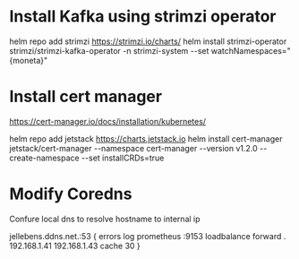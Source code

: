 # Install Kafka using strimzi operator
helm repo add strimzi https://strimzi.io/charts/
helm install strimzi-operator strimzi/strimzi-kafka-operator -n strimzi-system --set watchNamespaces="{moneta}"

# Install cert manager
https://cert-manager.io/docs/installation/kubernetes/

 helm repo add jetstack https://charts.jetstack.io
 helm install cert-manager jetstack/cert-manager --namespace cert-manager --version v1.2.0 --create-namespace --set installCRDs=true

 # Modify Coredns
Confure local dns to resolve hostname to internal ip

jellebens.ddns.net.:53 {
    errors
    log
    prometheus :9153
    loadbalance
    forward . 192.168.1.41 192.168.1.43
    cache 30
}